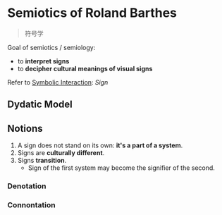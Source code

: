# Semiotics of Roland Barthes

> 符号学

Goal of semiotics / semiology:

- to **interpret signs**
- to **decipher cultural meanings of visual signs**

Refer to [Symbolic Interaction](./2019-09-16-symbolic-interaction.md): _Sign_

## Dydatic Model

## Notions

1. A sign does not stand on its own: **it's a part of a system**.
2. Signs are **culturally different**.
3. Signs **transition**.
    - Sign of the first system may become the signifier of the second.

### Denotation

### Connontation
